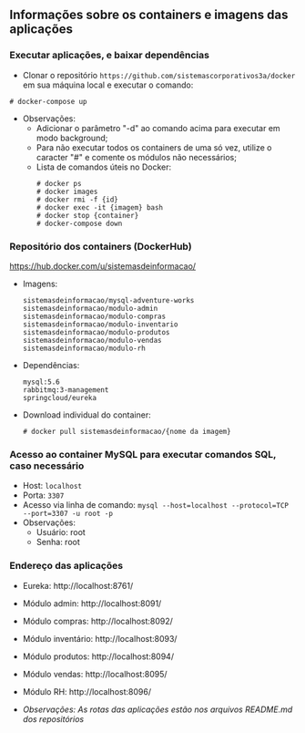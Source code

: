 ## Informações sobre os containers e imagens das aplicações

### Executar aplicações, e baixar dependências
  - Clonar o repositório ```https://github.com/sistemascorporativos3a/docker``` em sua máquina local e executar o comando:

  ```
  # docker-compose up
  ```

  - Observações: 
    - Adicionar o parâmetro "-d" ao comando acima para executar em modo background;
    - Para não executar todos os containers de uma só vez, utilize o caracter "#" e comente os módulos não necessários;
    - Lista de comandos úteis no Docker:
      ```
      # docker ps
      # docker images
      # docker rmi -f {id}
      # docker exec -it {imagem} bash
      # docker stop {container}
      # docker-compose down
      ```

### Repositório dos containers (DockerHub)

https://hub.docker.com/u/sistemasdeinformacao/

- Imagens:
  ```
  sistemasdeinformacao/mysql-adventure-works
  sistemasdeinformacao/modulo-admin
  sistemasdeinformacao/modulo-compras
  sistemasdeinformacao/modulo-inventario
  sistemasdeinformacao/modulo-produtos
  sistemasdeinformacao/modulo-vendas
  sistemasdeinformacao/modulo-rh
  ```
- Dependências:
  ```
  mysql:5.6
  rabbitmq:3-management
  springcloud/eureka
  ```  
- Download individual do container:
  ```
  # docker pull sistemasdeinformacao/{nome da imagem}
  ```

### Acesso ao container MySQL para executar comandos SQL, caso necessário
  - Host:
  ```localhost```
  - Porta:
  ```3307```
  - Acesso via linha de comando:
  ```mysql --host=localhost --protocol=TCP --port=3307 -u root -p```
  - Observações:
    - Usuário: root
    - Senha:   root    
    
    
### Endereço das aplicações
  - Eureka: http://localhost:8761/
  - Módulo admin: http://localhost:8091/
  - Módulo compras: http://localhost:8092/
  - Módulo inventário: http://localhost:8093/
  - Módulo produtos: http://localhost:8094/
  - Módulo vendas: http://localhost:8095/
  - Módulo RH: http://localhost:8096/
  
  - *Observações: As rotas das aplicações estão nos arquivos README.md dos repositórios*
